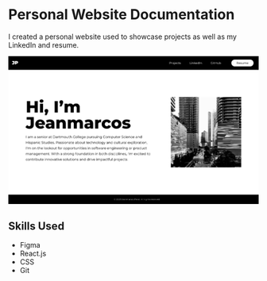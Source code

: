# Personal Website Documentation

I created a personal website used to showcase projects as well as my LinkedIn and resume.

<div>
  <img alt="homescreen screenshot" src="./src/assets/homescreen.png" />
</div>

## Skills Used
- Figma
- React.js
- CSS
- Git